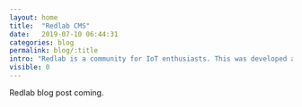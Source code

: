 ```yaml
---
layout: home
title:  "Redlab CMS"
date:   2019-07-10 06:44:31
categories: blog
permalink: blog/:title
intro: "Redlab is a community for IoT enthusiasts. This was developed as a content management system with admin and user features."
visible: 0
---
```

<div class="container">
  Redlab blog post coming.
</div>
